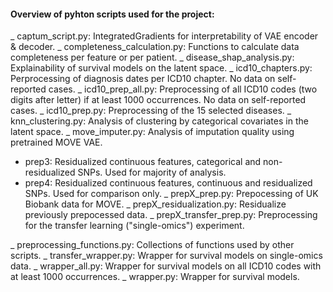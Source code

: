 #### Overview of pyhton scripts used for the project:
_ captum_script.py: IntegratedGradients for interpretability of VAE encoder & decoder.
_ completeness_calculation.py: Functions to calculate data completeness per feature or per patient.
_ disease_shap_analysis.py: Explainability of survival models on the latent space.
_ icd10_chapters.py: Perprocessing of diagnosis dates per ICD10 chapter. No data on self-reported cases.
_ icd10_prep_all.py: Preprocessing of all ICD10 codes (two digits after letter) if at least 1000 occurrences. No data on self-reported cases.
_ icd10_prep.py: Preprocessing of the 15 selected diseases.
_ knn_clustering.py: Analysis of clustering by categorical covariates in the latent space.
_ move_imputer.py: Analysis of imputation quality using pretrained MOVE VAE.

* prep3: Residualized continuous features, categorical and non-residualized SNPs. Used for majority of analysis.
* prep4: Residualized continuous features, continuous and residualized SNPs. Used for comparison only.
    _ prepX_prep.py: Prepocessing of UK Biobank data for MOVE.
    _ prepX_residualization.py: Residualize previously prepocessed data.
    _ prepX_transfer_prep.py: Preprocessing for the transfer learning ("single-omics") experiment.

_ preprocessing_functions.py: Collections of functions used by other scripts.
_ transfer_wrapper.py: Wrapper for survival models on single-omics data.
_ wrapper_all.py: Wrapper for survival models on all ICD10 codes with at least 1000 occurrences.
_ wrapper.py: Wrapper for survival models.